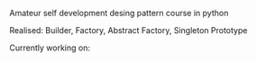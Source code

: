 Amateur self development desing pattern course in python

Realised:
Builder,
Factory,
Abstract Factory,
Singleton
Prototype

Currently working on:

